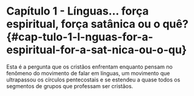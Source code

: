 # Capítulo 1 - Línguas... força espiritual, força satânica ou o quê? {#cap-tulo-1-l-nguas-for-a-espiritual-for-a-sat-nica-ou-o-qu}

Esta é a pergunta que os cristãos enfrentam enquanto pensam no fenômeno do movimento de falar em línguas, um movimento que ultrapassou os círculos pentecostais e se estendeu a quase todos os segmentos de grupos que professam ser cristãos.